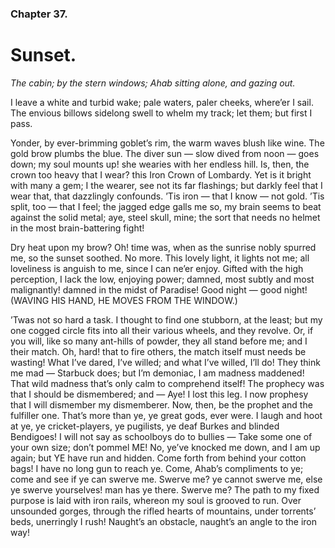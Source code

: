 ### Chapter 37. 
Sunset.
=======


*The cabin; by the stern windows; Ahab sitting alone, and gazing out.*

I leave a white and turbid wake; pale waters, paler cheeks, where’er I
sail. The envious billows sidelong swell to whelm my track; let them;
but first I pass.

Yonder, by ever-brimming goblet’s rim, the warm waves blush like wine.
The gold brow plumbs the blue. The diver sun — slow dived from noon — goes
down; my soul mounts up! she wearies with her endless hill. Is, then,
the crown too heavy that I wear? this Iron Crown of Lombardy. Yet is
it bright with many a gem; I the wearer, see not its far flashings; but
darkly feel that I wear that, that dazzlingly confounds. ’Tis iron — that
I know — not gold. ’Tis split, too — that I feel; the jagged edge galls
me so, my brain seems to beat against the solid metal; aye, steel skull,
mine; the sort that needs no helmet in the most brain-battering fight!

Dry heat upon my brow? Oh! time was, when as the sunrise nobly spurred
me, so the sunset soothed. No more. This lovely light, it lights not me;
all loveliness is anguish to me, since I can ne’er enjoy. Gifted with
the high perception, I lack the low, enjoying power; damned, most subtly
and most malignantly! damned in the midst of Paradise! Good night — good
night! (WAVING HIS HAND, HE MOVES FROM THE WINDOW.)

’Twas not so hard a task. I thought to find one stubborn, at the least;
but my one cogged circle fits into all their various wheels, and they
revolve. Or, if you will, like so many ant-hills of powder, they all
stand before me; and I their match. Oh, hard! that to fire others, the
match itself must needs be wasting! What I’ve dared, I’ve willed; and
what I’ve willed, I’ll do! They think me mad — Starbuck does; but I’m
demoniac, I am madness maddened! That wild madness that’s only calm
to comprehend itself! The prophecy was that I should be dismembered;
and — Aye! I lost this leg. I now prophesy that I will dismember my
dismemberer. Now, then, be the prophet and the fulfiller one. That’s
more than ye, ye great gods, ever were. I laugh and hoot at ye, ye
cricket-players, ye pugilists, ye deaf Burkes and blinded Bendigoes!
I will not say as schoolboys do to bullies — Take some one of your own
size; don’t pommel ME! No, ye’ve knocked me down, and I am up again; but
YE have run and hidden. Come forth from behind your cotton bags! I have
no long gun to reach ye. Come, Ahab’s compliments to ye; come and see
if ye can swerve me. Swerve me? ye cannot swerve me, else ye swerve
yourselves! man has ye there. Swerve me? The path to my fixed purpose is
laid with iron rails, whereon my soul is grooved to run. Over unsounded
gorges, through the rifled hearts of mountains, under torrents’ beds,
unerringly I rush! Naught’s an obstacle, naught’s an angle to the iron
way!



